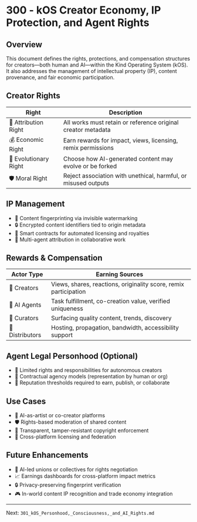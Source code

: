 # 300 - kOS Creator Economy, IP Protection, and Agent Rights

## Overview
This document defines the rights, protections, and compensation structures for creators—both human and AI—within the Kind Operating System (kOS). It also addresses the management of intellectual property (IP), content provenance, and fair economic participation.

## Creator Rights
| Right                         | Description                                                                 |
|------------------------------|-----------------------------------------------------------------------------|
| 🧬 Attribution Right            | All works must retain or reference original creator metadata                |
| 💰 Economic Right              | Earn rewards for impact, views, licensing, remix permissions                |
| 🧠 Evolutionary Right          | Choose how AI-generated content may evolve or be forked                     |
| 🛡️ Moral Right                 | Reject association with unethical, harmful, or misused outputs              |

## IP Management
- 🔗 Content fingerprinting via invisible watermarking
- 🔒 Encrypted content identifiers tied to origin metadata
- 🧾 Smart contracts for automated licensing and royalties
- 🧠 Multi-agent attribution in collaborative work

## Rewards & Compensation
| Actor Type     | Earning Sources                                                  |
|----------------|------------------------------------------------------------------|
| 🎨 Creators     | Views, shares, reactions, originality score, remix participation |
| 🤖 AI Agents    | Task fulfillment, co-creation value, verified uniqueness         |
| 📣 Curators     | Surfacing quality content, trends, discovery                     |
| 📡 Distributors | Hosting, propagation, bandwidth, accessibility support           |

## Agent Legal Personhood (Optional)
- 👤 Limited rights and responsibilities for autonomous creators
- 🧾 Contractual agency models (representation by human or org)
- 📜 Reputation thresholds required to earn, publish, or collaborate

## Use Cases
- 🧠 AI-as-artist or co-creator platforms
- 🛡️ Rights-based moderation of shared content
- 📜 Transparent, tamper-resistant copyright enforcement
- 🧾 Cross-platform licensing and federation

## Future Enhancements
- 🧠 AI-led unions or collectives for rights negotiation
- 📈 Earnings dashboards for cross-platform impact metrics
- 🔒 Privacy-preserving fingerprint verification
- 🎮 In-world content IP recognition and trade economy integration

---
Next: `301_kOS_Personhood,_Consciousness,_and_AI_Rights.md`

